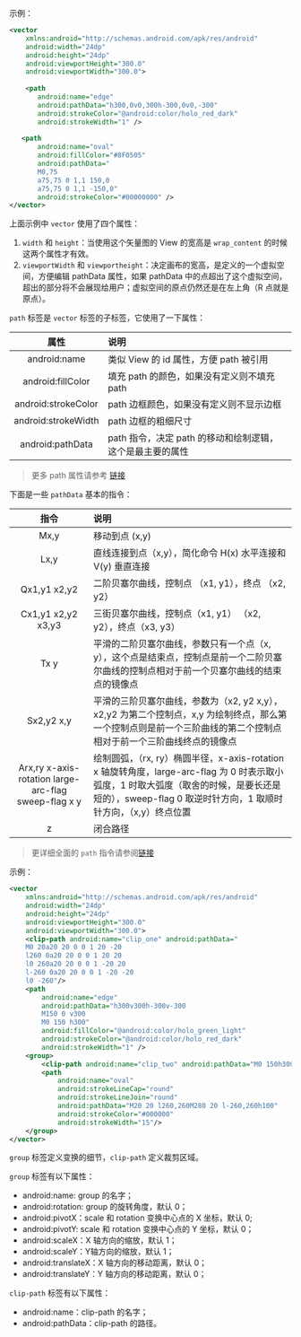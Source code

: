 示例：

```xml
<vector
    xmlns:android="http://schemas.android.com/apk/res/android"
    android:width="24dp"
    android:height="24dp"
    android:viewportHeight="300.0"
    android:viewportWidth="300.0">
    
    <path
       android:name="edge"
       android:pathData="h300,0v0,300h-300,0v0,-300"
       android:strokeColor="@android:color/holo_red_dark"
       android:strokeWidth="1" />
       
   <path
       android:name="oval"
       android:fillColor="#8F0505"
       android:pathData="
       M0,75
       a75,75 0 1,1 150,0
       a75,75 0 1,1 -150,0"
       android:strokeColor="#00000000" />
</vector>
```

上面示例中 `vector` 使用了四个属性：

1. `width` 和 `height`：当使用这个矢量图的 View 的宽高是 `wrap_content` 的时候这两个属性才有效。
2. `viewportWidth` 和 `viewportheight`：决定画布的宽高，是定义的一个虚拟空间，方便编辑 pathData 属性，如果 pathData 中的点超出了这个虚拟空间，超出的部分将不会展现给用户；虚拟空间的原点仍然还是在左上角（R 点就是原点）。

`path` 标签是 `vector` 标签的子标签，它使用了一下属性：

| 属性 | 说明 |
| :-: | :- |
| android:name | 类似 View 的 id 属性，方便 path 被引用 |
| android:fillColor | 填充 path 的颜色，如果没有定义则不填充 path |
| android:strokeColor | path 边框颜色，如果没有定义则不显示边框 |
| android:strokeWidth | path 边框的粗细尺寸 |
| android:pathData | path 指令，决定 path 的移动和绘制逻辑，这个是最主要的属性 |

> 更多 path 属性请参考 [链接](https://developer.android.google.cn/reference/android/graphics/drawable/VectorDrawable.html)

下面是一些 `pathData` 基本的指令：

| 指令 | 说明 |
| :-: | :- |
| Mx,y | 移动到点 (x,y) |
| Lx,y | 直线连接到点（x,y），简化命令 H(x) 水平连接和 V(y) 垂直连接 |
| Qx1,y1 x2,y2 | 二阶贝塞尔曲线，控制点 （x1, y1），终点 （x2, y2） |
| Cx1,y1 x2,y2 x3,y3 | 三街贝塞尔曲线，控制点（x1, y1） （x2, y2），终点（x3, y3） |
| Tx y | 平滑的二阶贝塞尔曲线，参数只有一个点（x, y），这个点是结束点，控制点是前一个二阶贝塞尔曲线的控制点相对于前一个贝塞尔曲线的结束点的镜像点 |
| Sx2,y2 x,y | 平滑的三阶贝塞尔曲线，参数为（x2, y2 x,y），x2,y2 为第二个控制点，x,y 为绘制终点，那么第一个控制点则是前一个三阶曲线的第二个控制点相对于前一个三阶曲线终点的镜像点 |
| Arx,ry x-axis-rotation large-arc-flag sweep-flag x y | 绘制圆弧，（rx, ry）椭圆半径，x-axis-rotation x 轴旋转角度，large-arc-flag 为 0 时表示取小弧度，1 时取大弧度（取舍的时候，是要长还是短的），sweep-flag 0 取逆时针方向，1 取顺时针方向，（x,y）终点位置 |
| z | 闭合路径 |

> 更详细全面的 `path` 指令请参阅[链接](https://www.w3.org/TR/SVG/paths.html#PathDataEllipticalArcCommands)

示例：

```xml
<vector
    xmlns:android="http://schemas.android.com/apk/res/android"
    android:width="24dp"
    android:height="24dp"
    android:viewportHeight="300.0"
    android:viewportWidth="300.0">
    <clip-path android:name="clip_one" android:pathData="
    M0 20a20 20 0 0 1 20 -20
    l260 0a20 20 0 0 1 20 20
    l0 260a20 20 0 0 1 -20 20
    l-260 0a20 20 0 0 1 -20 -20
    l0 -260"/>
    <path
        android:name="edge"
        android:pathData="h300v300h-300v-300
        M150 0 v300
        M0 150 h300"
        android:fillColor="@android:color/holo_green_light"
        android:strokeColor="@android:color/holo_red_dark"
        android:strokeWidth="1" />
    <group>
        <clip-path android:name="clip_two" android:pathData="M0 150h300v150h-300v-150"/>
        <path
            android:name="oval"
            android:strokeLineCap="round"
            android:strokeLineJoin="round"
            android:pathData="M20 20 l260,260M280 20 l-260,260h100"
            android:strokeColor="#000000"
            android:strokeWidth="15"/>
    </group>
</vector>
```
`group` 标签定义变换的细节，`clip-path` 定义裁剪区域。

`group` 标签有以下属性：

+ android:name: group 的名字；
+ android:rotation: group 的旋转角度，默认 0；
+ android:pivotX：scale 和 rotation 变换中心点的 X 坐标，默认 0;
+ android:pivotY: scale 和 rotation 变换中心点的 Y 坐标，默认 0；
+ android:scaleX：X 轴方向的缩放，默认 1；
+ android:scaleY：Y轴方向的缩放，默认 1；
+ android:translateX：X 轴方向的移动距离，默认 0；
+ android:translateY：Y 轴方向的移动距离，默认 0；

`clip-path` 标签有以下属性：

+ android:name：clip-path 的名字；
+ android:pathData：clip-path 的路径。


